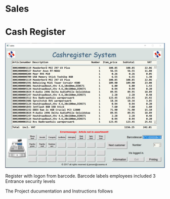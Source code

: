 # Sales
# Cash Register

![Sales Cash Register Screenshot](https://raw.githubusercontent.com/DirkJanJansen/Sales/master/Cashregister.png)

Register with logon from barcode.
Barcode labels employees included
3 Entrance security levels 

The Project ducumentation and Instructions follows
